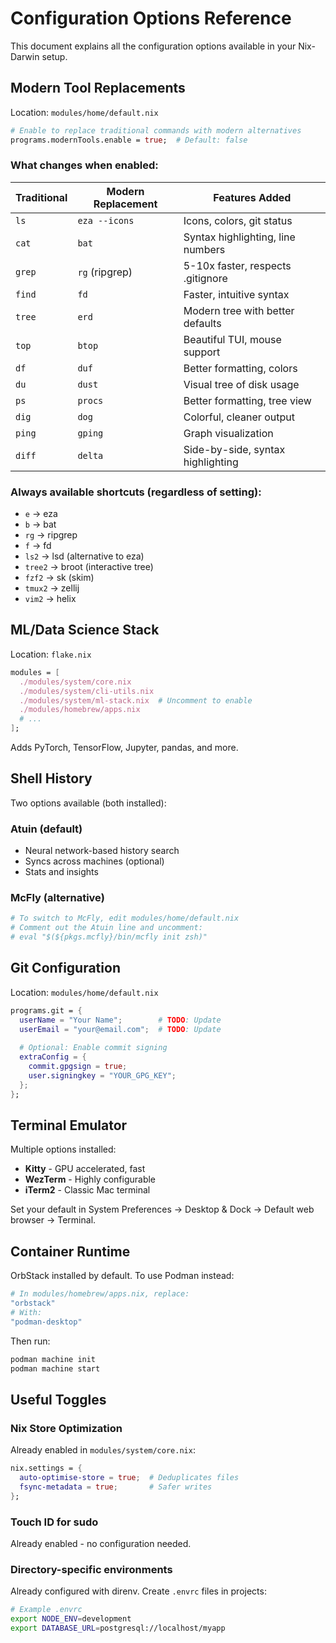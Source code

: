 # Configuration Options Reference

This document explains all the configuration options available in your Nix-Darwin setup.

## Modern Tool Replacements

Location: `modules/home/default.nix`

```nix
# Enable to replace traditional commands with modern alternatives
programs.modernTools.enable = true;  # Default: false
```

### What changes when enabled:

| Traditional | Modern Replacement | Features Added |
|------------|-------------------|----------------|
| `ls` | `eza --icons` | Icons, colors, git status |
| `cat` | `bat` | Syntax highlighting, line numbers |
| `grep` | `rg` (ripgrep) | 5-10x faster, respects .gitignore |
| `find` | `fd` | Faster, intuitive syntax |
| `tree` | `erd` | Modern tree with better defaults |
| `top` | `btop` | Beautiful TUI, mouse support |
| `df` | `duf` | Better formatting, colors |
| `du` | `dust` | Visual tree of disk usage |
| `ps` | `procs` | Better formatting, tree view |
| `dig` | `dog` | Colorful, cleaner output |
| `ping` | `gping` | Graph visualization |
| `diff` | `delta` | Side-by-side, syntax highlighting |

### Always available shortcuts (regardless of setting):

- `e` → eza
- `b` → bat
- `rg` → ripgrep
- `f` → fd
- `ls2` → lsd (alternative to eza)
- `tree2` → broot (interactive tree)
- `fzf2` → sk (skim)
- `tmux2` → zellij
- `vim2` → helix

## ML/Data Science Stack

Location: `flake.nix`

```nix
modules = [
  ./modules/system/core.nix
  ./modules/system/cli-utils.nix
  ./modules/system/ml-stack.nix  # Uncomment to enable
  ./modules/homebrew/apps.nix
  # ...
];
```

Adds PyTorch, TensorFlow, Jupyter, pandas, and more.

## Shell History

Two options available (both installed):

### Atuin (default)
- Neural network-based history search
- Syncs across machines (optional)
- Stats and insights

### McFly (alternative)
```nix
# To switch to McFly, edit modules/home/default.nix
# Comment out the Atuin line and uncomment:
# eval "$(${pkgs.mcfly}/bin/mcfly init zsh)"
```

## Git Configuration

Location: `modules/home/default.nix`

```nix
programs.git = {
  userName = "Your Name";        # TODO: Update
  userEmail = "your@email.com";  # TODO: Update
  
  # Optional: Enable commit signing
  extraConfig = {
    commit.gpgsign = true;
    user.signingkey = "YOUR_GPG_KEY";
  };
};
```

## Terminal Emulator

Multiple options installed:
- **Kitty** - GPU accelerated, fast
- **WezTerm** - Highly configurable
- **iTerm2** - Classic Mac terminal

Set your default in System Preferences → Desktop & Dock → Default web browser → Terminal.

## Container Runtime

OrbStack installed by default. To use Podman instead:

```nix
# In modules/homebrew/apps.nix, replace:
"orbstack"
# With:
"podman-desktop"
```

Then run:
```bash
podman machine init
podman machine start
```

## Useful Toggles

### Nix Store Optimization
Already enabled in `modules/system/core.nix`:
```nix
nix.settings = {
  auto-optimise-store = true;  # Deduplicates files
  fsync-metadata = true;       # Safer writes
};
```

### Touch ID for sudo
Already enabled - no configuration needed.

### Directory-specific environments
Already configured with direnv. Create `.envrc` files in projects:
```bash
# Example .envrc
export NODE_ENV=development
export DATABASE_URL=postgresql://localhost/myapp
``` 